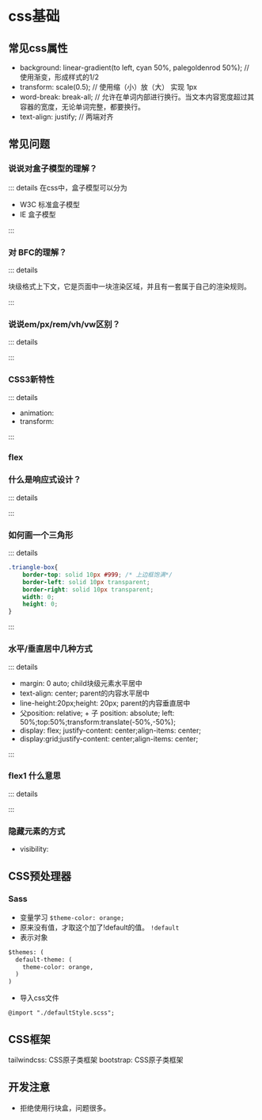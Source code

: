 # css基础

## 常见css属性

* background: linear-gradient(to left, cyan 50%, palegoldenrod 50%); // 使用渐变，形成样式的1/2
* transform: scale(0.5); // 使用缩（小）放（大） 实现 1px
* word-break: break-all; // 允许在单词内部进行换行。当文本内容宽度超过其容器的宽度，无论单词完整，都要换行。
* text-align: justify; // 两端对齐


## 常见问题

### 说说对盒子模型的理解？

::: details
在css中，盒子模型可以分为
* W3C 标准盒子模型
* IE 盒子模型

:::

### 对 BFC的理解？

::: details

块级格式上下文，它是页面中一块渲染区域，并且有一套属于自己的渲染规则。


:::

### 说说em/px/rem/vh/vw区别？

::: details

:::

### CSS3新特性

::: details

* animation:
* transform:

:::

### flex

### 什么是响应式设计？

::: details



:::

### 如何画一个三角形

::: details

```css
.triangle-box{
    border-top: solid 10px #999; /* 上边框饱满*/
    border-left: solid 10px transparent;
    border-right: solid 10px transparent;
    width: 0;
    height: 0;
}
```

:::

### 水平/垂直居中几种方式

::: details

* margin: 0 auto; child块级元素水平居中
* text-align: center; parent的内容水平居中
* line-height:20px;height: 20px; parent的内容垂直居中
* 父position: relative; + 子 position: absolute; left: 50%;top:50%;transform:translate(-50%,-50%);
* display: flex; justify-content: center;align-items: center;
* display:grid;justify-content: center;align-items: center;

:::

### flex1 什么意思

::: details

:::

### 隐藏元素的方式

* visibility:

## CSS预处理器

### Sass

* 变量学习
`$theme-color: orange;`
* 原来没有值，才取这个加了!default的值。
`!default`
* 表示对象

```md
$themes: (
  default-theme: (
    theme-color: orange,
  )
)
```

* 导入css文件

`@import "./defaultStyle.scss";`

## CSS框架

tailwindcss: CSS原子类框架
bootstrap: CSS原子类框架

## 开发注意

* 拒绝使用行块盒，问题很多。